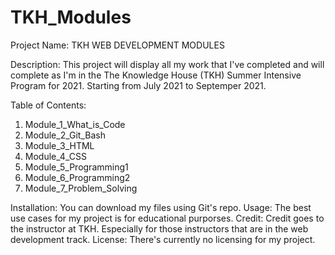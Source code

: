 # TKH_Modules

Project Name: TKH WEB DEVELOPMENT MODULES

Description: This project will display all my work that I've completed and will complete as I'm in the The Knowledge House (TKH) Summer Intensive Program for 2021. Starting from July 2021 to Septemper 2021.

Table of Contents:
1. Module_1_What_is_Code  
2. Module_2_Git_Bash      
3. Module_3_HTML          
4. Module_4_CSS
5. Module_5_Programming1
6. Module_6_Programming2
7. Module_7_Problem_Solving

Installation: You can download my files using Git's repo.
Usage: The best use cases for my project is for educational purporses. 
Credit: Credit goes to the instructor at TKH. Especially for those instructors that are in the web development track.
License: There's currently no licensing for my project.
